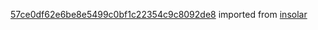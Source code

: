 [57ce0df62e6be8e5499c0bf1c22354c9c8092de8](https://github.com/insolar/insolar/commit/57ce0df62e6be8e5499c0bf1c22354c9c8092de8) imported from [insolar](https://github.com/insolar/insolar)
